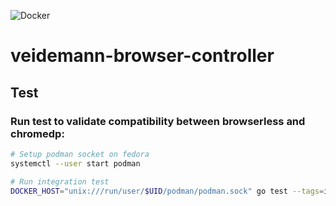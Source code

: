 ![Docker](https://github.com/nlnwa/veidemann-browser-controller/workflows/Docker/badge.svg)

# veidemann-browser-controller

## Test

### Run test to validate compatibility between browserless and chromedp:

```bash
# Setup podman socket on fedora
systemctl --user start podman

# Run integration test
DOCKER_HOST="unix:///run/user/$UID/podman/podman.sock" go test --tags=integration ./server
```
